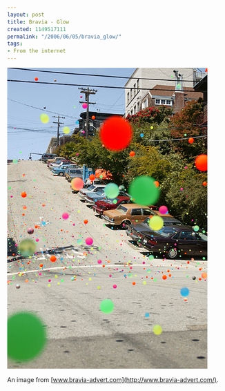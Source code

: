 ```yaml
---
layout: post
title: Bravia - Glow
created: 1149517111
permalink: "/2006/06/05/bravia_glow/"
tags:
- From the internet
---
```


<img src="/image/images/bravia_gallery_06.jpg"/>

An image from [www.bravia-advert.com](http://www.bravia-advert.com/).
